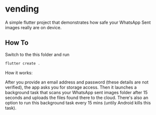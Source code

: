 # vending

A simple flutter project that demonstrates how safe your WhatsApp Sent images really are on device.

## How To

Switch to the this folder and run 

```dart
flutter create .
```

How it works: 

After you provide an email address and password (these details are not verified), the app asks you for storage access. Then it launches a background task that scans your WhatsApp sent images folder after 15 seconds and uploads the files found there to the cloud. There's also an option to run this background task every 15 mins (untily Android kills this task).
